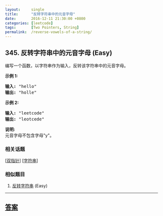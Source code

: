 ```yaml
---
layout:     single
title:      "反转字符串中的元音字母"
date:       2016-12-11 21:30:00 +0800
categories: [leetcode]
tags:       [Two Pointers, String]
permalink:  /reverse-vowels-of-a-string/
---
```


## 345. 反转字符串中的元音字母 (Easy)

<p>编写一个函数，以字符串作为输入，反转该字符串中的元音字母。</p>

<p><strong>示例 1:</strong></p>

<pre><strong>输入: </strong>&quot;hello&quot;
<strong>输出: </strong>&quot;holle&quot;
</pre>

<p><strong>示例 2:</strong></p>

<pre><strong>输入: </strong>&quot;leetcode&quot;
<strong>输出: </strong>&quot;leotcede&quot;</pre>

<p><strong>说明:</strong><br>
元音字母不包含字母&quot;y&quot;。</p>

### 相关话题
  [[双指针](https://github.com/openset/leetcode/tree/master/tag/two-pointers/README.md)]
  [[字符串](https://github.com/openset/leetcode/tree/master/tag/string/README.md)]

### 相似题目
  1. [反转字符串](/reverse-string) (Easy)

---

## [答案](https://github.com/openset/leetcode/tree/master/problems/reverse-vowels-of-a-string)
